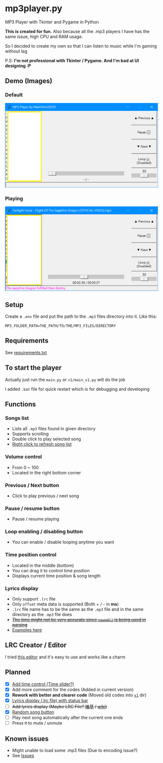 # mp3player.py

MP3 Player with Tkinter and Pygame in Python

**This is created for fun.** Also because all the .mp3 players I have has the same issue, high CPU and RAM usage.

So I decided to create my own so that I can listen to music while I'm gaming without lag

P.S: **I'm not professional with Tkinter / Pygame. And I'm bad at UI designing :P**

## Demo (Images)

### Default

![dafault](./img/default.png)

### Playing

![playing](./img/playing.png)

## Setup

Create a `.env` file and put the path to the `.mp3` files directory into it. Like this:
```
MP3_FOLDER_PATH=THE_PATH/TO/THE/MP3_FILES/DIRECTORY
```

## Requirements

See [requirements.txt](./requirements.txt)

## To start the player

Actually just run the `main.py` or `v1/main_v1.py` will do the job

I added `.bat` file for quick restart which is for debugging and developing

## Functions

### Songs list

* Lists all `.mp3` files found in given directory
* Supports scrolling
* Double click to play selected song
* [Right click to refresh song list](https://github.com/ManHinnn0509/mp3player.py/commit/3f896194fb64d67dd0d8d6dd19004799a69aa0c8)

### Volume control

* From 0 ~ 100
* Located in the right bottom corner

### Previous / Next button

* Click to play previous / next song

### Pause / resume button

* Pause / resume playing

### Loop enabling / disabling button

* You can enable / disable looping anytime you want

### Time position control

* Located in the middle (bottom)
* You can drag it to control time position
* Displays current time position & song length

### Lyrics display

* Only support `.lrc` file
* Only `offset` meta data is supported (Both + / - in **ms**)
* `.lrc` file name has to be the same as the `.mp3` file and in the same directory as the `.mp3` file does
* [~~The time might not be very accurate since `round()` is being used in parsing~~](https://github.com/ManHinnn0509/mp3player.py/issues/5)
* [Examples here](./lrc_examples)

## LRC Creator / Editor

I tried [this editor](https://lrc-maker.github.io/) and it's easy to use and works like a charm

## Planned

* [x] [Add time control (Time slider?)](https://github.com/ManHinnn0509/mp3player.py/commit/6ec3a412478984309697aeb6518540c91b4c5288)
* [x] Add more comment for the codes (Added in current version)
* [x] **Rework with better and clearer code** (Moved old codes into [`v1`](./v1) dir)
* [x] [Lyrics display (.lrc file) with status bar](https://github.com/ManHinnn0509/mp3player.py/commit/ef7008d8f7ee91b4f41f9165b0ad2e7c76c3995d)
* [ ] ~~Add lyrics display (Maybe LRC File? [維基][zh_wiki_lrc] / [wiki][en_wiki_lrc])~~
* [x] [Random song button](https://github.com/ManHinnn0509/mp3player.py/commit/9fc4c2ff9548d4ff56fc15cc8c81479838d8cb8a)
* [ ] Play next song automatically after the current one ends
* [ ] Press `M` to mute / unmute

## Known issues

* Might unable to load some .mp3 files (Due to encoding issue?)
* See [Issues][issues]

[issues]: https://github.com/ManHinnn0509/mp3player.py/issues

[zh_wiki_lrc]: https://zh.wikipedia.org/wiki/LRC%E6%A0%BC%E5%BC%8F
[en_wiki_lrc]: https://en.wikipedia.org/wiki/LRC_%28file_format%29
